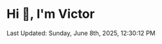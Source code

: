 <h1>Hi 👋, I'm Victor </h1>

<!--RECENT_ACTIVITY:start-->
<!--RECENT_ACTIVITY:end-->

<!--RECENT_ACTIVITY:last_update-->
Last Updated: Sunday, June 8th, 2025, 12:30:12 PM
<!--RECENT_ACTIVITY:last_update_end-->
